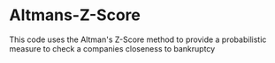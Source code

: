 # Altmans-Z-Score
This code uses the Altman's Z-Score method to provide a probabilistic measure to check a companies closeness to bankruptcy 

